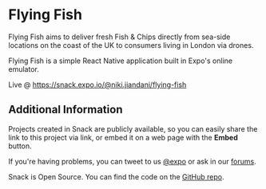 # Flying Fish

Flying Fish aims to deliver fresh Fish & Chips directly from sea-side locations on the coast of the UK to consumers living in London via drones.

Flying Fish is a simple React Native application built in Expo's online emulator.

Live @ https://snack.expo.io/@niki.jiandani/flying-fish

## Additional Information

Projects created in Snack are publicly available, so you can easily share the link to this project via link, or embed it on a web page with the **Embed** button.

If you're having problems, you can tweet to us [@expo](https://twitter.com/expo) or ask in our [forums](https://forums.expo.io).

Snack is Open Source. You can find the code on the [GitHub repo](https://github.com/expo/snack-web).
